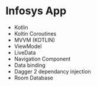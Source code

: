 # Infosys App

- Kotlin
- Koltin Coroutines
- MVVM (KOTLIN)
- ViewModel
- LiveData
- Navigation Component
- Data binding
- Dagger 2 dependancy injection
- Room Database